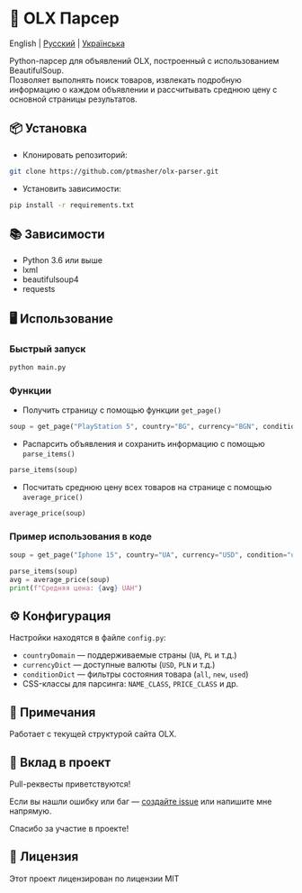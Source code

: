 # 🛒 OLX Парсер

English | [Русский](https://github.com/ptmasher/olx-parser/blob/main/README-ru.md) | [Українська](https://github.com/ptmasher/olx-parser/blob/main/README-ua.md)

Python-парсер для объявлений OLX, построенный с использованием BeautifulSoup.  
Позволяет выполнять поиск товаров, извлекать подробную информацию о каждом объявлении и рассчитывать среднюю цену с основной страницы результатов.

## 📦 Установка

- Клонировать репозиторий:
```bash
git clone https://github.com/ptmasher/olx-parser.git
```

- Установить зависимости:
```bash
pip install -r requirements.txt
```

## 📚 Зависимости

- Python 3.6 или выше  
- lxml  
- beautifulsoup4  
- requests  

## 🖥️ Использование

### Быстрый запуск
```bash
python main.py
```

### Функции

- Получить страницу с помощью функции `get_page()`
```python
soup = get_page("PlayStation 5", country="BG", currency="BGN", condition="Used")
```

- Распарсить объявления и сохранить информацию с помощью `parse_items()`
```python
parse_items(soup)
```

- Посчитать среднюю цену всех товаров на странице с помощью `average_price()`
```python
average_price(soup)
```

### Пример использования в коде
```python
soup = get_page("Iphone 15", country="UA", currency="USD", condition="used")

parse_items(soup)
avg = average_price(soup)
print(f"Средняя цена: {avg} UAH")
```

## ⚙️ Конфигурация

Настройки находятся в файле `config.py`:

- `countryDomain` — поддерживаемые страны (`UA`, `PL` и т.д.)
- `currencyDict` — доступные валюты (`USD`, `PLN` и т.д.)
- `conditionDict` — фильтры состояния товара (`all`, `new`, `used`)
- CSS-классы для парсинга: `NAME_CLASS`, `PRICE_CLASS` и др.

## 📌 Примечания

Работает с текущей структурой сайта OLX.

## 🤝 Вклад в проект

Pull-реквесты приветствуются!

Если вы нашли ошибку или баг — [создайте issue](https://github.com/ptmasher/olx-parser/issues) или напишите мне напрямую.

Спасибо за участие в проекте!

## 📝 Лицензия

Этот проект лицензирован по лицензии MIT